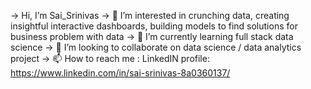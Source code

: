 -> Hi, I’m Sai_Srinivas
-> 👀 I’m interested in crunching data, creating insightful interactive dashboards, building models to find solutions for business problem with data
-> 🌱 I’m currently learning full stack data science
-> 💞️ I’m looking to collaborate on data science / data analytics project
-> 📫 How to reach me : LinkedIN profile: https://www.linkedin.com/in/sai-srinivas-8a0360137/
